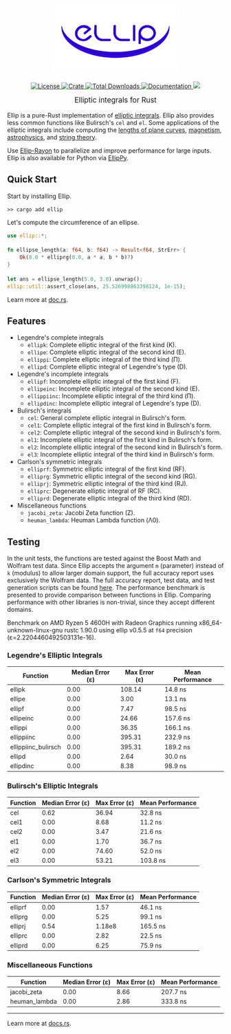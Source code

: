 <h1 align="center">
    <a href="https://github.com/p-sira/ellip/">
        <img src="https://github.com/p-sira/ellip/blob/main/logo/ellip-logo.svg?raw=true" alt="ELLIP" width="300">
    </a>
</h1>

<p align="center">
    <a href="https://opensource.org/license/BSD-3-clause">
        <img src="https://img.shields.io/badge/License-BSD--3--Clause-brightgreen.svg" alt="License">
    </a>
    <a href="https://crates.io/crates/ellip">
        <img src="https://img.shields.io/crates/v/ellip" alt="Crate">
    </a>
    <a href="https://crates.io/crates/ellip">
        <img src="https://img.shields.io/crates/d/ellip" alt="Total Downloads">
    </a>
    <a href="https://docs.rs/ellip">
        <img src="https://img.shields.io/badge/Docs-docs.rs-blue" alt="Documentation">
    </a>
    <a href="https://codecov.io/github/p-sira/ellip" > 
        <img src="https://codecov.io/github/p-sira/ellip/graph/badge.svg?token=JVM89PIP5K"/> 
    </a>
</p>

<big><p align="center"> 
Elliptic integrals for Rust 
</p></big>

Ellip is a pure-Rust implementation of [elliptic integrals](https://dlmf.nist.gov/19). Ellip also provides less common functions like Bulirsch's `cel` and `el`. Some applications of the elliptic integrals include computing the [lengths of plane curves](https://dlmf.nist.gov/19.30), [magnetism](https://doi.org/10.1016/j.jmmm.2018.02.003), [astrophysics](https://dx.doi.org/10.1088/0004-637X/696/2/1616), and [string theory](https://dx.doi.org/10.1088/1126-6708/2004/03/004).

Use [Ellip-Rayon](https://github.com/p-sira/ellip/tree/main/ellip-rayon) to parallelize and improve performance for large inputs. Ellip is also available for Python via [EllipPy](https://github.com/p-sira/ellippy).

## Quick Start

Start by installing Ellip.
```shell
>> cargo add ellip
```

Let's compute the circumference of an ellipse.

```rust
use ellip::*;

fn ellipse_length(a: f64, b: f64) -> Result<f64, StrErr> {
    Ok(8.0 * elliprg(0.0, a * a, b * b)?)
}

let ans = ellipse_length(5.0, 3.0).unwrap();
ellip::util::assert_close(ans, 25.526998863398124, 1e-15);
```

Learn more at [doc.rs](https://docs.rs/ellip).

## Features
- Legendre's complete integrals
    - `ellipk`: Complete elliptic integral of the first kind (K).
    - `ellipe`: Complete elliptic integral of the second kind (E).
    - `ellippi`: Complete elliptic integral of the third kind (Π).
    - `ellipd`: Complete elliptic integral of Legendre's type (D).
- Legendre's incomplete integrals
    - `ellipf`: Incomplete elliptic integral of the first kind (F).
    - `ellipeinc`: Incomplete elliptic integral of the second kind (E).
    - `ellippiinc`: Incomplete elliptic integral of the third kind (Π).
    - `ellipdinc`: Incomplete elliptic integral of Legendre's type (D).
- Bulirsch's integrals
    - `cel`: General complete elliptic integral in Bulirsch's form.
    - `cel1`: Complete elliptic integral of the first kind in Bulirsch's form.
    - `cel2`: Complete elliptic integral of the second kind in Bulirsch's form.
    - `el1`: Incomplete elliptic integral of the first kind in Bulirsch's form.
    - `el2`: Incomplete elliptic integral of the second kind in Bulirsch's form.
    - `el3`: Incomplete elliptic integral of the third kind in Bulirsch's form.
- Carlson's symmetric integrals
    - `elliprf`: Symmetric elliptic integral of the first kind (RF).
    - `elliprg`: Symmetric elliptic integral of the second kind (RG).
    - `elliprj`: Symmetric elliptic integral of the third kind (RJ).
    - `elliprc`: Degenerate elliptic integral of RF (RC).
    - `elliprd`: Degenerate elliptic integral of the third kind (RD).
- Miscellaneous functions
    - `jacobi_zeta`: Jacobi Zeta function (Z). 
    - `heuman_lambda`: Heuman Lambda function (Λ0).

## Testing

In the unit tests, the functions are tested against the Boost Math and Wolfram test data. Since Ellip accepts the argument `m` (parameter) instead of `k` (modulus) to allow larger domain support, the full accuracy report uses exclusively the Wolfram data. The full accuracy report, test data, and test generation scripts can be found [here](https://github.com/p-sira/ellip/blob/main/tests). The performance benchmark is presented to provide comparison between functions in Ellip. Comparing performance with other libraries is non-trivial, since they accept different domains.

Benchmark on AMD Ryzen 5 4600H with Radeon Graphics running x86_64-unknown-linux-gnu rustc 1.90.0 using ellip v0.5.5 at `f64` precision (ε=2.2204460492503131e-16).

### Legendre's Elliptic Integrals
| Function            | Median Error (ε) | Max Error (ε) | Mean Performance |
|---------------------|------------------|---------------|------------------|
| ellipk              | 0.00             | 108.14        | 14.8 ns          |
| ellipe              | 0.00             | 3.00          | 13.1 ns          |
| ellipf              | 0.00             | 7.47          | 98.5 ns          |
| ellipeinc           | 0.00             | 24.66         | 157.6 ns         |
| ellippi             | 0.00             | 36.35         | 166.1 ns         |
| ellippiinc          | 0.00             | 395.31        | 232.9 ns         |
| ellippiinc_bulirsch | 0.00             | 395.31        | 189.2 ns         |
| ellipd              | 0.00             | 2.64          | 30.0 ns          |
| ellipdinc           | 0.00             | 8.38          | 98.9 ns          |

### Bulirsch's Elliptic Integrals
| Function | Median Error (ε) | Max Error (ε) | Mean Performance |
|----------|------------------|---------------|------------------|
| cel      | 0.62             | 36.94         | 32.8 ns          |
| cel1     | 0.00             | 8.68          | 11.2 ns          |
| cel2     | 0.00             | 3.47          | 21.6 ns          |
| el1      | 0.00             | 1.70          | 36.7 ns          |
| el2      | 0.00             | 74.60         | 52.0 ns          |
| el3      | 0.00             | 53.21         | 103.8 ns         |

### Carlson's Symmetric Integrals
| Function | Median Error (ε) | Max Error (ε) | Mean Performance |
|----------|------------------|---------------|------------------|
| elliprf  | 0.00             | 1.57          | 46.1 ns          |
| elliprg  | 0.00             | 5.25          | 99.1 ns          |
| elliprj  | 0.54             | 1.18e8        | 165.5 ns         |
| elliprc  | 0.00             | 2.82          | 22.5 ns          |
| elliprd  | 0.00             | 6.25          | 75.9 ns          |

### Miscellaneous Functions
| Function      | Median Error (ε) | Max Error (ε) | Mean Performance |
|---------------|------------------|---------------|------------------|
| jacobi_zeta   | 0.00             | 8.66          | 207.7 ns         |
| heuman_lambda | 0.00             | 2.86          | 333.8 ns         |

---

Learn more at [docs.rs](https://docs.rs/ellip).